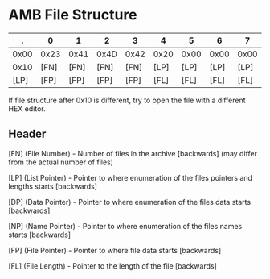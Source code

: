 # AMB File Structure

. | 0 | 1 | 2 | 3 | 4 | 5 | 6 | 7 | 8 | 9 | A | B | C | D | E | F
-- | - | - | - | - | - | - | - | - | - | - | - | - | - | - | - | -
0x00 | 0x23 | 0x41 | 0x4D | 0x42 | 0x20 | 0x00 | 0x00 | 0x00 | 0x00 | 0x00 | 0x04 | 0x00 | 0x00 | 0x00 | 0x00 | 0x00
0x10 | [FN] | [FN] | [FN] | [FN] | [LP] | [LP] | [LP] | [LP] | [DP] | [DP] | [DP] | [DP] | [NP] | [NP] | [NP] | [NP]
[LP] | [FP] | [FP] | [FP] | [FP] | [FL] | [FL] | [FL] | [FL] | 0xFF | 0xFF | 0xFF | 0xFF | 0x00 | 0x00 | 0x00 | 0x00

If file structure after 0x10 is different, try to open the file with a different HEX editor.

## Header

[FN] (File Number) - Number of files in the archive [backwards] (may differ from the actual number of files)

[LP] (List Pointer) - Pointer to where enumeration of the files pointers and lengths starts [backwards]

[DP] (Data Pointer) - Pointer to where enumeration of the files data starts [backwards]

[NP] (Name Pointer) - Pointer to where enumeration of the files names starts [backwards]

[FP] (File Pointer) - Pointer to where file data starts [backwards]

[FL] (File Length) - Pointer to the length of the file [backwards]